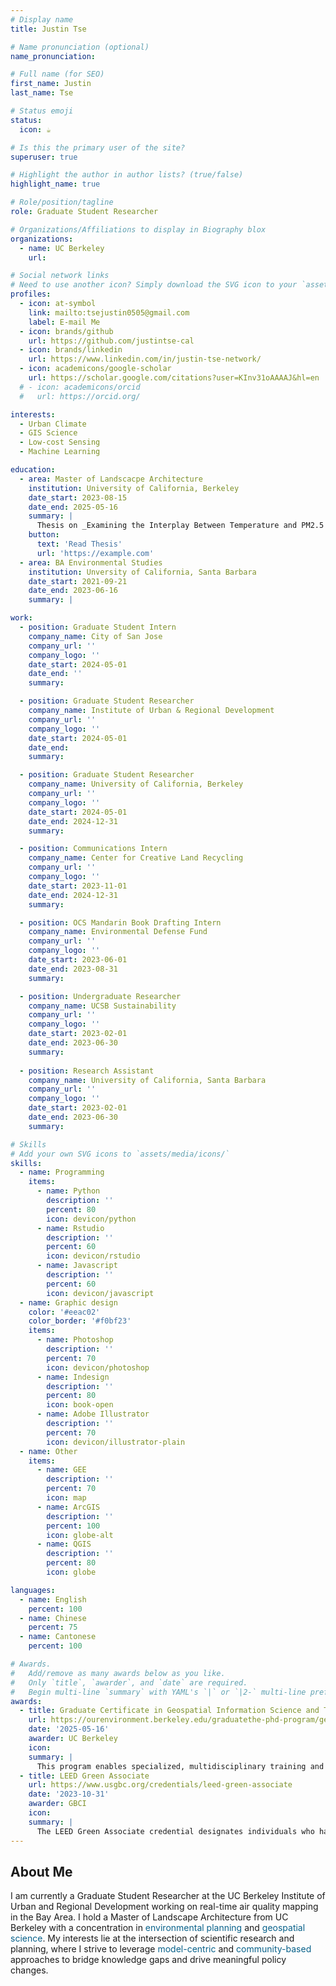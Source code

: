 ```yaml
---
# Display name
title: Justin Tse

# Name pronunciation (optional)
name_pronunciation:

# Full name (for SEO)
first_name: Justin
last_name: Tse

# Status emoji
status:
  icon: ☕️

# Is this the primary user of the site?
superuser: true

# Highlight the author in author lists? (true/false)
highlight_name: true

# Role/position/tagline
role: Graduate Student Researcher

# Organizations/Affiliations to display in Biography blox
organizations:
  - name: UC Berkeley
    url:

# Social network links
# Need to use another icon? Simply download the SVG icon to your `assets/media/icons/` folder.
profiles:
  - icon: at-symbol
    link: mailto:tsejustin0505@gmail.com
    label: E-mail Me
  - icon: brands/github
    url: https://github.com/justintse-cal
  - icon: brands/linkedin
    url: https://www.linkedin.com/in/justin-tse-network/
  - icon: academicons/google-scholar
    url: https://scholar.google.com/citations?user=KInv31oAAAAJ&hl=en
  # - icon: academicons/orcid
  #   url: https://orcid.org/

interests:
  - Urban Climate
  - GIS Science
  - Low-cost Sensing
  - Machine Learning

education:
  - area: Master of Landscacpe Architecture
    institution: University of California, Berkeley
    date_start: 2023-08-15
    date_end: 2025-05-16
    summary: |
      Thesis on _Examining the Interplay Between Temperature and PM2.5 and Their Relationships With Land Use and Landscape Patterns: A Case Study of Denton County_. Supervised by [Prof Lu Liang](https://ced.berkeley.edu/people/lu-liang). Presented at the 2025 AAG Annual Meeting.
    button:
      text: 'Read Thesis'
      url: 'https://example.com'
  - area: BA Environmental Studies
    institution: Unversity of California, Santa Barbara
    date_start: 2021-09-21
    date_end: 2023-06-16
    summary: |

work:
  - position: Graduate Student Intern
    company_name: City of San Jose
    company_url: ''
    company_logo: ''
    date_start: 2024-05-01
    date_end: ''
    summary: 

  - position: Graduate Student Researcher
    company_name: Institute of Urban & Regional Development
    company_url: ''
    company_logo: ''
    date_start: 2024-05-01
    date_end:
    summary: 

  - position: Graduate Student Researcher
    company_name: University of California, Berkeley
    company_url: ''
    company_logo: ''
    date_start: 2024-05-01
    date_end: 2024-12-31
    summary: 

  - position: Communications Intern
    company_name: Center for Creative Land Recycling
    company_url: ''
    company_logo: ''
    date_start: 2023-11-01
    date_end: 2024-12-31
    summary: 

  - position: OCS Mandarin Book Drafting Intern
    company_name: Environmental Defense Fund
    company_url: ''
    company_logo: ''
    date_start: 2023-06-01
    date_end: 2023-08-31
    summary:

  - position: Undergraduate Researcher
    company_name: UCSB Sustainability
    company_url: ''
    company_logo: ''
    date_start: 2023-02-01
    date_end: 2023-06-30
    summary:
  
  - position: Research Assistant
    company_name: University of California, Santa Barbara
    company_url: ''
    company_logo: ''
    date_start: 2023-02-01
    date_end: 2023-06-30
    summary:

# Skills
# Add your own SVG icons to `assets/media/icons/`
skills:
  - name: Programming
    items:
      - name: Python
        description: ''
        percent: 80
        icon: devicon/python
      - name: Rstudio
        description: ''
        percent: 60
        icon: devicon/rstudio
      - name: Javascript
        description: ''
        percent: 60
        icon: devicon/javascript
  - name: Graphic design
    color: '#eeac02'
    color_border: '#f0bf23'
    items:
      - name: Photoshop
        description: ''
        percent: 70
        icon: devicon/photoshop
      - name: Indesign
        description: ''
        percent: 80
        icon: book-open
      - name: Adobe Illustrator
        description: ''
        percent: 70
        icon: devicon/illustrator-plain
  - name: Other
    items:
      - name: GEE
        description: ''
        percent: 70
        icon: map
      - name: ArcGIS
        description: ''
        percent: 100
        icon: globe-alt
      - name: QGIS
        description: ''
        percent: 80
        icon: globe

languages:
  - name: English
    percent: 100
  - name: Chinese
    percent: 75
  - name: Cantonese
    percent: 100

# Awards.
#   Add/remove as many awards below as you like.
#   Only `title`, `awarder`, and `date` are required.
#   Begin multi-line `summary` with YAML's `|` or `|2-` multi-line prefix and indent 2 spaces below.
awards:
  - title: Graduate Certificate in Geospatial Information Science and Technology (GIST)
    url: https://ourenvironment.berkeley.edu/graduatethe-phd-program/geospatial-information-science-and-technology
    date: '2025-05-16'
    awarder: UC Berkeley
    icon:
    summary: |
      This program enables specialized, multidisciplinary training and research opportunities in various emerging areas of geospatial information science and technology. Certificate students will not only participate in a cutting-edge program and receive explicit recognition of specialization in GIST by virtue of the Graduate Certificate but will be well positioned to compete for the most desirable jobs in geospatial technology, both in academia and in industry.
  - title: LEED Green Associate
    url: https://www.usgbc.org/credentials/leed-green-associate
    date: '2023-10-31'
    awarder: GBCI
    icon: 
    summary: |
      The LEED Green Associate credential designates individuals who have a documented, up-to-date understanding of the most current green building principles and practices. The LEED Green Associate is a foundational credential and for many, it is the first step before earning advanced credentials such as the LEED AP with specialty.
---
```

## About Me

I am currently a Graduate Student Researcher at the UC Berkeley Institute of Urban and Regional Development working on real-time air quality mapping in the Bay Area. I hold a Master of Landscape Architecture from UC Berkeley with a concentration in <span style="color:#08618a">environmental planning</span> and <span style="color:#08618a">geospatial science</span>. My interests lie at the intersection of scientific research and planning, where I strive to leverage <span style="color:#08618a">model-centric</span> and <span style="color:#08618a">community-based</span> approaches to bridge knowledge gaps and drive meaningful policy changes. 
